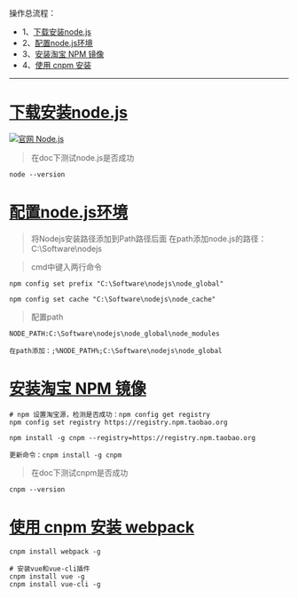 操作总流程：
- 1、[下载安装node.js](#node.js-01)
- 2、[配置node.js环境](#node.js-02)
- 3、[安装淘宝 NPM 镜像](#node.js-03)
- 4、[使用 cnpm 安装](#node.js-04)


----------
# <a name="node.js-01" href="#" >下载安装node.js</a>

[![](https://img.shields.io/badge/官网-Node.js-red.svg "官网 Node.js")](https://nodejs.org/en/)

> 在doc下测试node.js是否成功

```shell
node --version
```

# <a name="node.js-02" href="#" >配置node.js环境</a>

> 将Nodejs安装路径添加到Path路径后面
在path添加node.js的路径：C:\Software\nodejs

>cmd中键入两行命令
```
npm config set prefix "C:\Software\nodejs\node_global"

npm config set cache "C:\Software\nodejs\node_cache"
```
>配置path
```
NODE_PATH:C:\Software\nodejs\node_global\node_modules

在path添加：;%NODE_PATH%;C:\Software\nodejs\node_global

```

# <a name="node.js-03" href="#" >安装淘宝 NPM 镜像</a>
```shell
# npm 设置淘宝源，检测是否成功：npm config get registry 
npm config set registry https://registry.npm.taobao.org

npm install -g cnpm --registry=https://registry.npm.taobao.org
```

`更新命令：cnpm install -g cnpm`

> 在doc下测试cnpm是否成功
```shell
cnpm --version
```

# <a name="node.js-04" href="#" >使用 cnpm 安装 webpack</a>
```shell
cnpm install webpack -g

# 安装vue和vue-cli插件
cnpm install vue -g
cnpm install vue-cli -g
```

